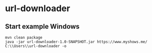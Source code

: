 # url-downloader

## Start example Windows

```
mvn clean package
java -jar url-downloader-1.0-SNAPSHOT.jar https://www.myshows.me/ C:\\Users\\url-downloader -o
```
